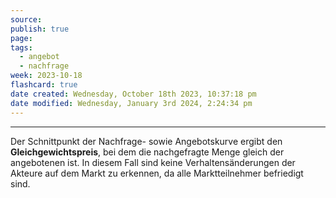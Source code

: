 ```yaml
---
source: 
publish: true
page: 
tags:
  - angebot
  - nachfrage
week: 2023-10-18
flashcard: true
date created: Wednesday, October 18th 2023, 10:37:18 pm
date modified: Wednesday, January 3rd 2024, 2:24:34 pm
---
```

***

Der Schnittpunkt der Nachfrage- sowie Angebotskurve ergibt den **Gleichgewichtspreis**, bei dem die nachgefragte Menge gleich der angebotenen ist. In diesem Fall sind keine Verhaltensänderungen der Akteure auf dem Markt zu erkennen, da alle Marktteilnehmer befriedigt sind.